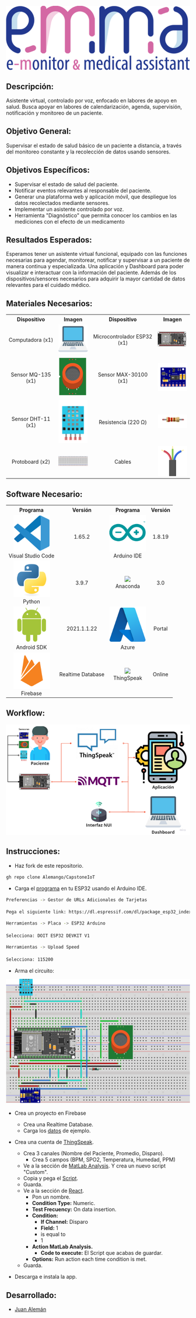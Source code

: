 <a href="https://github.com/Alemango/CapstoneIoT" target="blank"><img style="align:center;" src="https://github.com/Alemango/CapstoneIoT/blob/main/Media/logo-cut.png?raw=true" alt="emma" width="852" /></a>

## Descripción:
Asistente virtual, controlado por voz, enfocado en labores de apoyo en salud. Busca apoyar en labores de calendarización, agenda, supervisión, notificación y monitoreo de un paciente.

## Objetivo General:
Supervisar el estado de salud básico de un paciente a distancia, a través del monitoreo constante y la recolección de datos usando sensores.

## Objetivos Específicos:
- Supervisar el estado de salud del paciente.
- Notificar eventos relevantes al responsable del paciente.
- Generar una plataforma web y aplicación móvil, que despliegue los datos recolectados mediante sensores.
- Implementar un asistente controlado por voz.
- Herramienta "Diagnóstico" que permita conocer los cambios en las mediciones con el efecto de un medicamento

## Resultados Esperados:
Esperamos tener un asistente virtual funcional, equipado con las funciones necesarias para agendar, monitorear, notificar y supervisar a un paciente de manera continua y especializada. Una aplicación y Dashboard para poder visualizar e interactuar con la información del paciente. Además de los dispositivos/sensores necesarios para adquirir la mayor cantidad de datos relevantes para el cuidado médico.

## Materiales Necesarios:
<table style="text-align: center; margin: 0 auto;">
    <tr>
        <th>Dispositivo</th>
        <th>Imagen</th>
        <th>Dispositivo</th>
        <th>Imagen</th>
    </tr>
    <tr>
        <td>Computadora (x1)</td>
        <td><img src="./Media/Computadora.png" width="100px"></td>
        <td>Microcontrolador ESP32 (x1)</td>
        <td><img src="./Media/ESP32.png" width="100px"></td>
    </tr>
    <tr>
        <td>Sensor MQ-135 (x1)</td>
        <td><img src="./Media/MQ135.png" width="100px"></td>
        <td>Sensor MAX-30100 (x1)</td>
        <td><img src="./Media/MAX30100.png" width="100px"></td>
    </tr>
    <tr>
        <td>Sensor DHT-11 (x1)</td>
        <td><img src="./Media/DHT11.png" width="100px"></td>
        <td>Resistencia (220 Ω)</td>
        <td><img src="./Media/Resistencia.png" width="100px"></td>
    </tr>
    <tr>
        <td>Protoboard (x2)</td>
        <td><img src="./Media/Proto.png" width="100px"></td>
        <td>Cables</td>
        <td><img src="./Media/Wires.png" width="100px"></td>
    </tr>
</table>

## Software Necesario:
<table style="text-align: center; margin: 0 auto;">
    <tr>
        <th>Programa</th>
        <th>Versión</th>
        <th>Programa</th>
        <th>Versión</th>
    </tr>
    <tr>
        <td><img src="https://raw.githubusercontent.com/devicons/devicon/master/icons/vscode/vscode-original.svg" width="100px"><br>Visual Studio Code</td>
        <td>1.65.2</td>
        <td><img src="https://raw.githubusercontent.com/devicons/devicon/master/icons/arduino/arduino-original.svg" width="100px"><br>Arduino IDE</td>
        <td>1.8.19</td>
    </tr>
    <tr>
        <td><img src="https://raw.githubusercontent.com/devicons/devicon/master/icons/python/python-original.svg" width="100px"><br>Python</td>
        <td>3.9.7</td>
        <td><img src="https://img.icons8.com/fluency/344/anaconda--v2.png" width="100px"><br>Anaconda</td>
        <td>3.0</td>
    </tr>
    <tr>
        <td><img src="https://raw.githubusercontent.com/devicons/devicon/master/icons/android/android-original.svg" width="100px"><br>Android SDK</td>
        <td>2021.1.1.22</td>
        <td><img src="https://raw.githubusercontent.com/devicons/devicon/master/icons/azure/azure-original.svg" width="100px"><br>Azure</td>
        <td>Portal</td>
    </tr>
    <tr>
        <td><img src="https://raw.githubusercontent.com/devicons/devicon/master/icons/firebase/firebase-plain.svg" width="100px"><br>Firebase</td>
        <td>Realtime Database</td>
        <td><img src="https://www.iqhome.org/image/cache/catalog/post/thingspeak-1200x750.png" width="100px"><br>ThingSpeak</td>
        <td>Online</td>
    </tr>
</table>

## Workflow:
<img src="./Media/Workflow.png">

## Instrucciones:
- Haz fork de este repositorio.
```sh
gh repo clone Alemango/CapstoneIoT
```

- Carga el [programa](https://github.com/Alemango/CapstoneIoT/blob/main/Sensores/EMMA.ino) en tu ESP32 usando el Arduino IDE.
```sh
Preferencias -> Gestor de URLs Adicionales de Tarjetas

Pega el siguiente link: https://dl.espressif.com/dl/package_esp32_index.json
```

```sh
Herramientas -> Placa -> ESP32 Arduino

Selecciona: DOIT ESP32 DEVKIT V1
```

```sh
Herramientas -> Upload Speed

Selecciona: 115200
```

- Arma el circuito:
<img src="./Circuitos/Emma.png">

- Crea un proyecto en Firebase 
    - Crea una Realtime Database.
    - Carga los [datos](https://github.com/Alemango/CapstoneIoT/blob/main/Datos%20Gen%C3%A9ricos/emma-asistente-datos.json) de ejemplo.

- Crea una cuenta de [ThingSpeak](https://thingspeak.com/channels).
    - Crea 3 canales (Nombre del Paciente, Promedio, Disparo).
        - Crea 5 campos (BPM, SPO2, Temperatura, Humedad, PPM)
    - Ve a la sección de [MatLab Analysis](https://thingspeak.com/apps/matlab_analyses). Y crea un nuevo script "Custom".
    - Copia y pega el [Script](https://github.com/Alemango/CapstoneIoT/blob/main/Script-ThingSpeak/Script.m).
    - Guarda.
    - Ve a la sección de [React](https://thingspeak.com/apps/reacts/new). 
        - Pon un nombre.
        - **Condition Type:** Numeric.
        - **Test Frecuency:** On data insertion.
        - **Condition:**
            - **If Channel:** Disparo
            - **Field:** 1
            - is equal to
            - 1
        - **Action MatLab Analysis.**
            - **Code to execute:** El Script que acabas de guardar.
        - **Options:** Run action each time condition is met.
    - Guarda.

- Descarga e instala la app.

## Desarrollado:
- [Juan Alemán](https://github.com/Alemango)
